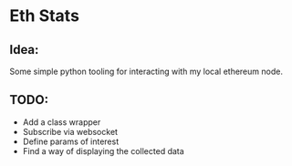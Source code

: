 # Eth Stats

## Idea:

Some simple python tooling for interacting with my local ethereum node.

## TODO:
- Add a class wrapper
- Subscribe via websocket
- Define params of interest
- Find a way of displaying the collected data